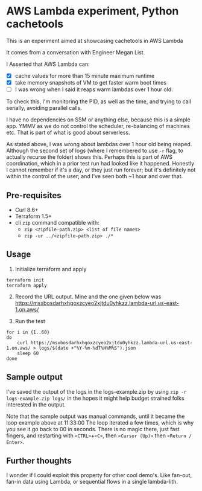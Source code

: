 # AWS Lambda experiment, Python cachetools

This is an experiment aimed at showcasing cachetools in AWS Lambda

It comes from a conversation with Engineer Megan List.

I Asserted that AWS Lambda can:

- [X] cache values for more than 15 minute maximum runtime
- [X] take memory snapshots of VM to get faster warm boot times
- [ ] I was wrong when I said it reaps warm lambdas over 1 hour old.

To check this, I'm monitoring the PID, as well as the time, and trying to call serially, avoiding parallel calls.

I have no dependencies on SSM or anything else, because this is a simple app. YMMV as we do not control the scheduler, re-balancing of machines etc. That is part of what is good about serverless.

As stated above, I was wrong about lambdas over 1 hour old being reaped. Although the second set of logs (where I remembered to use `-r` flag, to actually recurse the folder) shows this. Perhaps this is part of AWS coordination, which in a prior test run had looked like it happened. Honestly I cannot remember if it's a day, or they just run forever; but it's definitely not within the control of the user; and I've seen both ~1 hour and over that.

## Pre-requisites

- Curl 8.6+
- Terraform 1.5+
- cli `zip` command compatible with:
  - `zip <zipfile-path.zip> <list of file names>`
  - `zip -ur ../<zipfile-path.zip> ./*`

## Usage

1. Initialize terraform and apply
```
terraform init
terraform apply
```

2. Record the URL output. Mine and the one given below was https://msxbosdarhxhgoxzcyeo2xjtdu0yhkzz.lambda-url.us-east-1.on.aws/

3. Run the test
```
for i in {1..60}
do
    curl https://msxbosdarhxhgoxzcyeo2xjtdu0yhkzz.lambda-url.us-east-1.on.aws/ > logs/$(date +"%Y-%m-%dT%H%M%S").json
    sleep 60
done
```

## Sample output

I've saved the output of the logs in the logs-example.zip by using `zip -r logs-example.zip logs/` in the hopes it might help budget strained folks interested in the output.

Note that the sample output was manual commands, until it became the loop example above at 11:33:00
The loop iterated a few times, which is why you see it go back to 00 in seconds. There is no magic there, just fast fingers, and restarting with `<CTRL>`+`<C>`, then `<Cursor (Up)>` then `<Return / Enter>`.

## Further thoughts

I wonder if I could exploit this property for other cool demo's. Like fan-out, fan-in data using Lambda, or sequential flows in a single lambda-lith.
